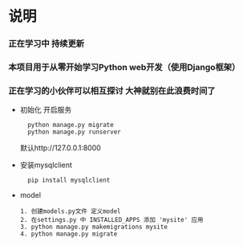 # 说明 #
### 正在学习中 持续更新 ###
### 本项目用于从零开始学习Python web开发（使用Django框架） ###
### 正在学习的小伙伴可以相互探讨 大神就别在此浪费时间了 ###
- 初始化 开启服务

        python manage.py migrate
        python manage.py runserver
	

	默认http://127.0.0.1:8000
   

- 安装mysqlclient

        pip install mysqlclient

- model

	  1. 创建models.py文件 定义model 
	  2. 在settings.py 中 INSTALLED_APPS 添加 'mysite' 应用
	  3. python manage.py makemigrations mysite
	  4. python manage.py migrate
    
    
    
